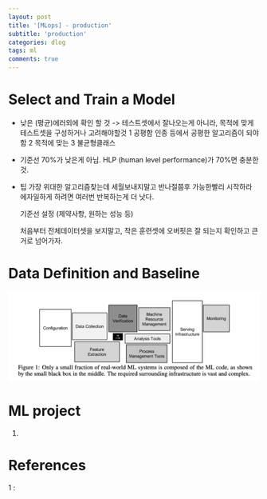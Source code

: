 ```yaml
---
layout: post
title: '[MLops] - production'
subtitle: 'production'
categories: dlog
tags: ml
comments: true
---
```


# Select and Train a Model
  * 낮은 (평균)에러외에 확인 할 것 -> 테스트셋에서 잘나오는게 아니라, 목적에 맞게 테스트셋을 구성하거나 고려해야할것
    1 공평함 인종 등에서 공평한 알고리즘이 되야함
    2 목적에 맞는
    3 불균형클래스
  * 기준선
    70%가 낮은게 아님. HLP (human level performance)가 70%면 충분한 것.
  * 팁
    가장 위대한 알고리즘찾는데 세월보내지말고 반나절쯤후 가능한빨리 시작하라
    에자일하게 하려면 여러번 반복하는게 더 낫다.

    기준선 설정 (제약사항, 원하는 성능 등)

    처음부터 전체데이터셋을 보지말고, 작은 훈련셋에 오버핏은 잘 되는지 확인하고 큰거로 넘어가자.
# Data Definition and Baseline

![2023-07-02-MLinfrastructure_asset](/assets/dlog/2023/2023-07-02-MLinfrastructure.png)

# ML project 
  1. 

# References
1 : 